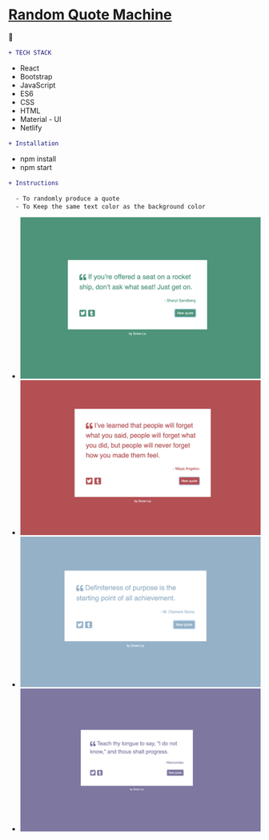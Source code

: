 
# [Random Quote Machine](https://my-random-quote.netlify.app)
:memo:
```diff
+ TECH STACK
```
* React
* Bootstrap
* JavaScript
* ES6
* CSS
* HTML
* Material - UI
* Netlify

```diff
+ Installation
```
* npm install
* npm start

```diff
+ Instructions
```

```
  - To randomly produce a quote
  - To Keep the same text color as the background color
```
   - ![GitHub Logo](/images/0.png)
   - ![GitHub Logo](/images/1.png)
   - ![GitHub Logo](/images/2.png) 
   - ![GitHub Logo](/images/3.png)
 
